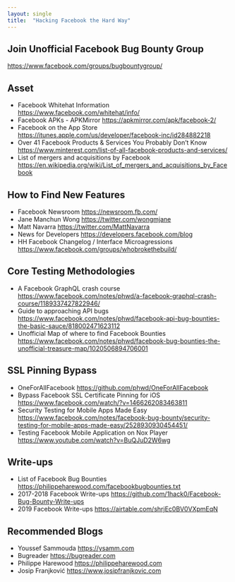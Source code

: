 ```yaml
---
layout: single
title:  "Hacking Facebook the Hard Way"
---
```


## Join Unofficial Facebook Bug Bounty Group
<https://www.facebook.com/groups/bugbountygroup/>

## Asset
* Facebook Whitehat Information <https://www.facebook.com/whitehat/info/>
* Facebook APKs - APKMirror <https://apkmirror.com/apk/facebook-2/>
* Facebook on the App Store <https://itunes.apple.com/us/developer/facebook-inc/id284882218>
* Over 41 Facebook Products & Services You Probably Don’t Know <https://www.minterest.com/list-of-all-facebook-products-and-services/>
* List of mergers and acquisitions by Facebook <https://en.wikipedia.org/wiki/List_of_mergers_and_acquisitions_by_Facebook>

## How to Find New Features
* Facebook Newsroom <https://newsroom.fb.com/>
* Jane Manchun Wong <https://twitter.com/wongmjane>
* Matt Navarra <https://twitter.com/MattNavarra>
* News for Developers <https://developers.facebook.com/blog>
* HH Facebook Changelog / Interface Microagressions <https://www.facebook.com/groups/whobrokethebuild/>

## Core Testing Methodologies
* A Facebook GraphQL crash course <https://www.facebook.com/notes/phwd/a-facebook-graphql-crash-course/1189337427822946/>
* Guide to approaching API bugs  <https://www.facebook.com/notes/phwd/facebook-api-bug-bounties-the-basic-sauce/818002471623112>
* Unofficial Map of where to find Facebook Bounties <https://www.facebook.com/notes/phwd/facebook-bug-bounties-the-unofficial-treasure-map/1020506894706001>

## SSL Pinning Bypass
* OneForAllFacebook <https://github.com/phwd/OneForAllFacebook>
* Bypass Facebook SSL Certificate Pinning for iOS <https://www.facebook.com/watch/?v=1466262083463811>
* Security Testing for Mobile Apps Made Easy <https://www.facebook.com/notes/facebook-bug-bounty/security-testing-for-mobile-apps-made-easy/2528930930454451/>
* Testing Facebook Mobile Application on Nox Player <https://www.youtube.com/watch?v=BuQJuD2W6wg>

## Write-ups
* List of Facebook Bug Bounties <https://philippeharewood.com/facebookbugbounties.txt>
* 2017-2018 Facebook Write-ups <https://github.com/1hack0/Facebook-Bug-Bounty-Write-ups>
* 2019 Facebook Write-ups <https://airtable.com/shrjEc0BV0VXpmEqN>

## Recommended Blogs
* Youssef Sammouda <https://ysamm.com>
* Bugreader <https://bugreader.com>
* Philippe Harewood <https://philippeharewood.com>
* Josip Franjković <https://www.josipfranjkovic.com>
